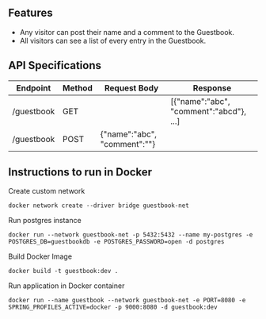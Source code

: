 
## Features
* Any visitor can post their name and a comment to the Guestbook.
* All visitors can see a list of every entry in the Guestbook.

## API Specifications
Endpoint    | Method| Request Body| Response
------------|-------|-------------|----------
/guestbook  |  GET  |             |[{"name":"abc", "comment":"abcd"}, ...]
/guestbook  |  POST | {"name":"abc", "comment":""}|


## Instructions to run in Docker
Create custom network

    docker network create --driver bridge guestbook-net

Run postgres instance

    docker run --network guestbook-net -p 5432:5432 --name my-postgres -e POSTGRES_DB=guestbookdb -e POSTGRES_PASSWORD=open -d postgres

Build Docker Image

    docker build -t guestbook:dev .

Run application in Docker container

    docker run --name guestbook --network guestbook-net -e PORT=8080 -e SPRING_PROFILES_ACTIVE=docker -p 9000:8080 -d guestbook:dev

    